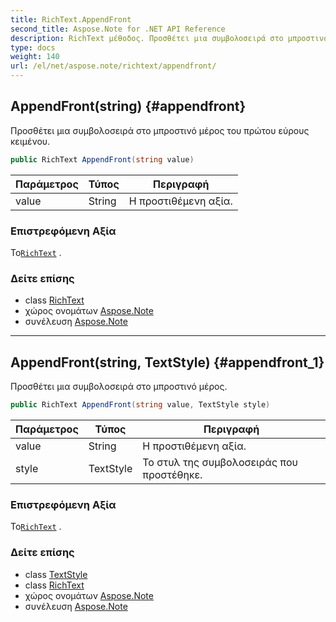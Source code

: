```yaml
---
title: RichText.AppendFront
second_title: Aspose.Note for .NET API Reference
description: RichText μέθοδος. Προσθέτει μια συμβολοσειρά στο μπροστινό μέρος του πρώτου εύρους κειμένου.
type: docs
weight: 140
url: /el/net/aspose.note/richtext/appendfront/
---
```

## AppendFront(string) {#appendfront}

Προσθέτει μια συμβολοσειρά στο μπροστινό μέρος του πρώτου εύρους κειμένου.

```csharp
public RichText AppendFront(string value)
```

| Παράμετρος | Τύπος | Περιγραφή |
| --- | --- | --- |
| value | String | Η προστιθέμενη αξία. |

### Επιστρεφόμενη Αξία

Το[`RichText`](../) .

### Δείτε επίσης

* class [RichText](../)
* χώρος ονομάτων [Aspose.Note](../../richtext/)
* συνέλευση [Aspose.Note](../../../)

---

## AppendFront(string, TextStyle) {#appendfront_1}

Προσθέτει μια συμβολοσειρά στο μπροστινό μέρος.

```csharp
public RichText AppendFront(string value, TextStyle style)
```

| Παράμετρος | Τύπος | Περιγραφή |
| --- | --- | --- |
| value | String | Η προστιθέμενη αξία. |
| style | TextStyle | Το στυλ της συμβολοσειράς που προστέθηκε. |

### Επιστρεφόμενη Αξία

Το[`RichText`](../) .

### Δείτε επίσης

* class [TextStyle](../../textstyle/)
* class [RichText](../)
* χώρος ονομάτων [Aspose.Note](../../richtext/)
* συνέλευση [Aspose.Note](../../../)


